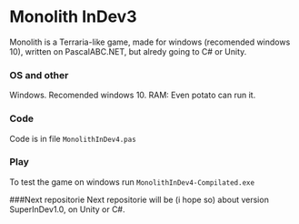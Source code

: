 Monolith InDev3
=========
Monolith is a Terraria-like game, made for windows (recomended windows 10), written on PascalABC.NET, but alredy going to C# or Unity.

### OS and other
Windows. Recomended windows 10.
RAM: Even potato can run it.

### Code
Code is in file
```MonolithInDev4.pas```

### Play
To test the game on windows run
```MonolithInDev4-Compilated.exe```

###Next repositorie
Next repositorie will be (i hope so) about version SuperInDev1.0, on Unity or C#.
